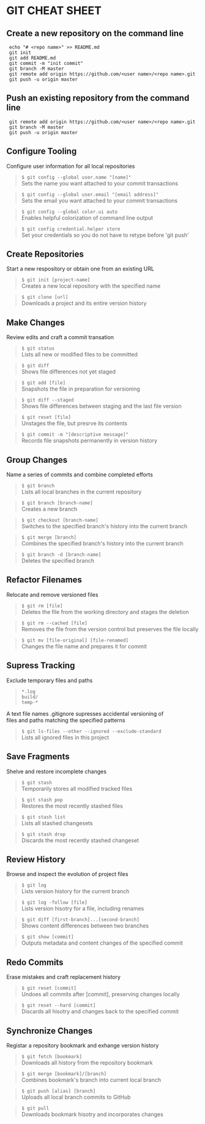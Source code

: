 # GIT CHEAT SHEET  

## Create a new repository on the command line  
` echo "# <repo name>" >> README.md`  
` git init`  
` git add README.md`  
` git commit -m "init commit"`  
` git branch -M master`  
` git remote add origin https://github.com/<user name>/<repo name>.git`  
` git push -u origin master`  

## Push an existing repository from the command line  
` git remote add origin https://github.com/<user name>/<repo name>.git`  
` git branch -M master`  
` git push -u origin master`  

## Configure Tooling   
Configure user information for all local repositories  
> `$ git config --global user.name "[name]"`  
> Sets the name you want attached to your commit transactions  

> `$ git config --global user.email "[email address]"`  
> Sets the email you want attached to your commit transactions  

> `$ git config --global color.ui auto`  
> Enables helpful colorization of command line output  

> `$ git config credential.helper store`  
> Set your credentials so you do not have to retype before 'git push'  

## Create Repositories  
Start a new respository or obtain one from an existing URL  
> `$ git init [project-name]`  
> Creates a new local repository with the specified name  

> `$ git clone [url]`  
> Downloads a project and its entire version history  

## Make Changes  
Review edits and craft a commit transation  
> `$ git status`  
> Lists all new or modified files to be committed  

> `$ git diff`  
> Shows file differences not yet staged  

> `$ git add [file]`  
> Snapshots the file in preparation for versioning  

> `$ git diff --staged`  
> Shows file differences between staging and the last file version  

> `$ git reset [file]`  
> Unstages the file, but presrve its contents  

> `$ git commit -m "[descriptive message]"`  
> Records file snapshots permanently in version history  

## Group Changes  
Name a series of commits and combine completed efforts  
> `$ git branch`  
> Lists all local branches in the current repository  

> `$ git branch [branch-name]`  
> Creates a new branch  

> `$ git checkout [branch-name]`  
> Switches to the specified branch's history into the current branch  

> `$ git merge [branch]`  
> Combines the specified branch's history into the current branch  

> `$ git branch -d [branch-name]`  
> Deletes the specified branch  

## Refactor Filenames  
Relocate and remove versioned files  
> `$ git rm [file]`  
> Deletes the file from the working directory and stages the deletion  

> `$ git rm --cached [file]`  
> Removes the file from the version control but preserves the file locally  

> `$ git mv [file-original] [file-renamed]`  
> Changes the file name and prepares it for commit  

## Supress Tracking  
Exclude temporary files and paths  
> `*.log`  
> `build/`  
> `temp-*`  

A text file names .gitignore supresses accidental versioning of  
files and paths matching the specified patterns  

> `$ git ls-files --other --ignored --exclude-standard`  
Lists all ignored files in this project  

## Save Fragments  
Shelve and restore incomplete changes  
> `$ git stash`  
Temporarily stores all modified tracked files  

> `$ git stash pop`  
> Restores the most recently stashed files  

> `$ git stash list`  
> Lists all stashed changesets  

> `$ git stash drop`  
> Discards the most recently stashed changeset  

## Review History  
Browse and inspect the evolution of project files  
> `$ git log`  
> Lists version history for the current branch  

> `$ git log -follow [file]`  
> Lists version hisotry for a file, including renames  

> `$ git diff [first-branch]...[second-branch]`  
> Shows content differences between two branches  

> `$ git show [commit]`  
> Outputs metadata and content changes of the specified commit  

## Redo Commits  
Erase mistakes and craft replacement history  
> `$ git reset [commit]`  
> Undoes all commits after [commit], preserving changes locally

> `$ git reset --hard [commit]`  
> Discards all hisotry and changes back to the specified commit  

## Synchronize Changes  
Registar a repository bookmark and exhange version history  
> `$ git fetch [bookmark]`  
> Downloads all history from the repository bookmark  

> `$ git merge [bookmark]/[branch]`   
> Combines bookmark's branch into current local branch  

> `$ git push [alias] [branch]`  
> Uploads all local branch commits to GitHub  

> `$ git pull`  
> Downloads bookmark hisotry and incorporates changes  




